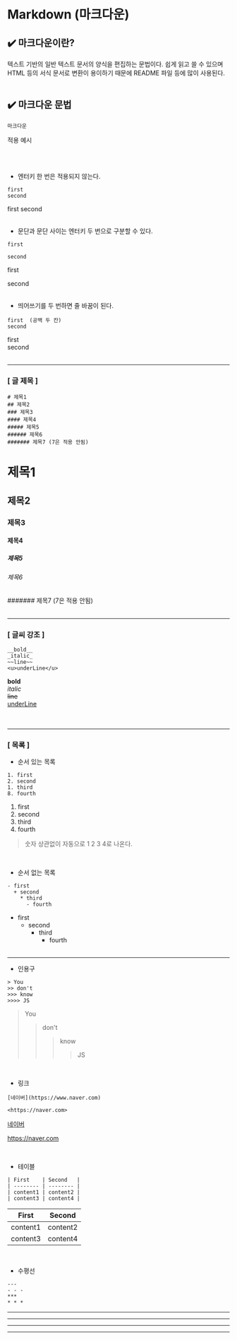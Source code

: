 # Markdown (마크다운)

## ✔️ 마크다운이란?

텍스트 기반의 일반 텍스트 문서의 양식을 편집하는 문법이다. 쉽게 읽고 쓸 수 있으며 HTML 등의 서식 문서로 변환이 용이하기 때문에 README 파일 등에 많이 사용된다.
<br><br>

## ✔️ 마크다운 문법

```
마크다운
```

적용 예시

<br><br>

- 엔터키 한 번은 적용되지 않는다.

```
first
second
```

first
second
<br><br>

- 문단과 문단 사이는 엔터키 두 번으로 구분할 수 있다.

```
first

second
```

first

second
<br><br>

- 띄어쓰기를 두 번하면 줄 바꿈이 된다.

```
first  (공백 두 칸)
second
```

first  
second
<br><br>

---

### [ 글 제목 ]

```
# 제목1
## 제목2
### 제목3
#### 제목4
##### 제목5
###### 제목6
####### 제목7 (7은 적용 안됨)
```

# 제목1

## 제목2

### 제목3

#### 제목4

##### 제목5

###### 제목6

####### 제목7 (7은 적용 안됨)
<br><br>

---

### [ 글씨 강조 ]

```
__bold__
_italic_
~~line~~
<u>underLine</u>
```

**bold**  
_italic_  
~~line~~  
<u>underLine</u>  
<br><br>

---

### [ 목록 ]

- 순서 있는 목록

```
1. first
2. second
1. third
8. fourth
```

1. first
2. second
3. third
4. fourth

> 숫자 상관없이 자동으로 1 2 3 4로 나온다.

<br>

- 순서 없는 목록

```
- first
  + second
    * third
      - fourth
```

- first
  - second
    - third
      - fourth
        <br><br>

---

- 인용구

```
> You
>> don't
>>> know
>>>> JS
```

> You
>
> > don't
> >
> > > know
> > >
> > > > JS

<br>

- 링크

```
[네이버](https://www.naver.com)

<https://naver.com>
```

[네이버](https://www.naver.com)

<https://naver.com>

<br>

- 테이블

```
| First    | Second   |
| -------- | -------- |
| content1 | content2 |
| content3 | content4 |
```

| First    | Second   |
| -------- | -------- |
| content1 | content2 |
| content3 | content4 |

<br>

- 수평선

```
---
- - -
***
* * *
```

---

---

---

---
